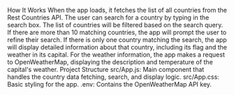 How It Works
When the app loads, it fetches the list of all countries from the Rest Countries API.
The user can search for a country by typing in the search box. The list of countries will be filtered based on the search query.
If there are more than 10 matching countries, the app will prompt the user to refine their search.
If there is only one country matching the search, the app will display detailed information about that country, including its flag and the weather in its capital.
For the weather information, the app makes a request to OpenWeatherMap, displaying the description and temperature of the capital's weather.
Project Structure
src/App.js: Main component that handles the country data fetching, search, and display logic.
src/App.css: Basic styling for the app.
.env: Contains the OpenWeatherMap API key.
